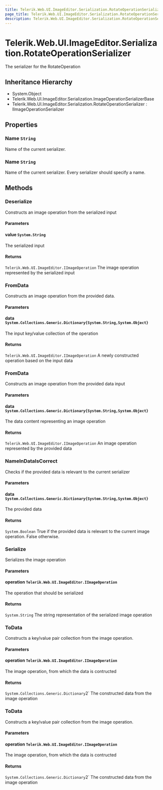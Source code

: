 ```yaml
---
title: Telerik.Web.UI.ImageEditor.Serialization.RotateOperationSerializer
page_title: Telerik.Web.UI.ImageEditor.Serialization.RotateOperationSerializer
description: Telerik.Web.UI.ImageEditor.Serialization.RotateOperationSerializer
---
```


# Telerik.Web.UI.ImageEditor.Serialization.RotateOperationSerializer

The serializer for the RotateOperation

## Inheritance Hierarchy

* System.Object
* Telerik.Web.UI.ImageEditor.Serialization.ImageOperationSerializerBase
* Telerik.Web.UI.ImageEditor.Serialization.RotateOperationSerializer : IImageOperationSerializer

## Properties

###  Name `String`

Name of the current serializer.

###  Name `String`

Name of the current serializer. Every serializer should specify a name.

## Methods

###  Deserialize

Constructs an image operation from the serialized input

#### Parameters

#### value `System.String`

The serialized input

#### Returns

`Telerik.Web.UI.ImageEditor.IImageOperation` The image operation represented by the serialized input

###  FromData

Constructs an image operation from the provided data.

#### Parameters

#### data `System.Collections.Generic.Dictionary{System.String,System.Object}`

The input key/value collection of the operation

#### Returns

`Telerik.Web.UI.ImageEditor.IImageOperation` A newly constructed operation based on the input data

###  FromData

Constructs an image operation from the provided data input

#### Parameters

#### data `System.Collections.Generic.Dictionary{System.String,System.Object}`

The data content representing an image operation

#### Returns

`Telerik.Web.UI.ImageEditor.IImageOperation` An image operation represented by the provided data

###  NameInDataIsCorrect

Checks if the provided data is relevant to the current serializer

#### Parameters

#### data `System.Collections.Generic.Dictionary{System.String,System.Object}`

The provided data

#### Returns

`System.Boolean` True if the provided data is relevant to the current image operation. False otherwise.

###  Serialize

Serializes the image operation

#### Parameters

#### operation `Telerik.Web.UI.ImageEditor.IImageOperation`

The operation that should be serialized

#### Returns

`System.String` The string representation of the serialized image operation

###  ToData

Constructs a key/value pair collection from the image operation.

#### Parameters

#### operation `Telerik.Web.UI.ImageEditor.IImageOperation`

The image operation, from which the data is contructed

#### Returns

`System.Collections.Generic.Dictionary`2` The constructed data from the image operation

###  ToData

Constructs a key/value pair collection from the image operation.

#### Parameters

#### operation `Telerik.Web.UI.ImageEditor.IImageOperation`

The image operation, from which the data is contructed

#### Returns

`System.Collections.Generic.Dictionary`2` The constructed data from the image operation

